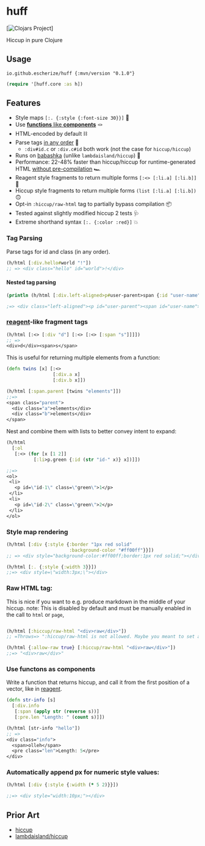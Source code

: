 # huff
[![Clojars Project](https://img.shields.io/clojars/v/io.github.escherize/huff.svg)]

Hiccup in pure Clojure

## Usage

`io.github.escherize/huff {:mvn/version "0.1.0"}`

``` clojure
(require '[huff.core :as h])
```

## Features

- Style maps `[:. {:style {:font-size 30}}]` 🎨
- Use [**functions** like **components**](#use-functons-as-components) 🪢
- HTML-encoded by default ⛓️
- Parse tags [in any order](#tag-parsing) 🔀
  - `:div#id.c` or `:div.c#id` both work (not the case for `hiccup/hiccup`)
- Runs on [babashka](https://github.com/babashka/babashka) (unlike `lambdaisland/hiccup`) 👵
- Performance: 22-48% faster than hiccup/hiccup for runtime-generated HTML [without pre-compilation](https://github.com/escherize/huff/issues/8) 🏎
- Reagent style fragments to return multiple forms `[:<> [:li.a] [:li.b]]` 🙂
- Hiccup style fragments to return multiple forms `(list [:li.a] [:li.b])` 🙃
- Opt-in `:hiccup/raw-html` tag to partially bypass compilation 📦
- Tested against slightly modified hiccup 2 tests 🩺
- Extreme shorthand syntax `[:. {:color :red}]` 💥

### Tag Parsing

Parse tags for id and class (in any order).

```clojure
(h/html [:div.hello#world "!"])
;; => <div class="hello" id="world">!</div>
```

#### Nested tag parsing

```clojure
(println (h/html [:div.left-aligned>p#user-parent>span {:id "user-name"} "Jason"]))

;=> <div class="left-aligned"><p id="user-parent"><span id="user-name">Jason</span></p></div>
```

### [reagent](https://github.com/reagent-project/reagent)-like fragment tags

```clojure
(h/html [:<> [:div "d"] [:<> [:<> [:span "s"]]]])
;; => 
<div>d</div><span>s</span>
```

This is useful for returning multiple elements from a function:

```clojure
(defn twins [x] [:<>
                 [:div.a x]
                 [:div.b x]])

(h/html [:span.parent [twins "elements"]])
;;=>
<span class="parent">
  <div class="a">elements</div>
  <div class="b">elements</div>
</span>

```

Nest and combine them with lists to better convey intent to expand:

``` clojure
(h/html
  [:ol
   [:<> (for [x [1 2]]
          [:li>p.green {:id (str "id-" x)} x])]])

;;=>
<ol>
 <li>
   <p id=\"id-1\" class=\"green\">1</p>
 </li>
 <li>
   <p id=\"id-2\" class=\"green\">2</p>
 </li>
</ol>

```

### Style map rendering

```clojure
(h/html [:div {:style {:border "1px red solid"
                       :background-color "#ff00ff"}}])
;; => <div style="background-color:#ff00ff;border:1px red solid;"></div>

(h/html [:. {:style {:width 3}}])
;;=> <div style=\"width:3px;\"></div>
```

### Raw HTML tag:

This is nice if you want to e.g. produce markdown in the middle of your hiccup.  note: This is disabled by default and must be manually enabled in the call to `html` or `page`,

``` clojure

(h/html [:hiccup/raw-html "<div>raw</div>"])
;; =Throws=> ":hiccup/raw-html is not allowed. Maybe you meant to set allow-raw to true?""

(h/html {:allow-raw true} [:hiccup/raw-html "<div>raw</div>"])
;;=> "<div>raw</div>"
```

### Use functons as components

Write a function that returns hiccup, and call it from the first position of a vector, like in [reagent](https://cljdoc.org/d/reagent/reagent/1.2.0/doc/tutorials/using-square-brackets-instead-of-parentheses-#using-greet-via--1).

```clojure
(defn str-info [s]
  [:div.info
   [:span (apply str (reverse s))]
   [:pre.len "Length: " (count s)]])

(h/html [str-info "hello"])
;; => 
<div class="info">
  <span>olleh</span>
  <pre class="len">Length: 5</pre>
</div>
```

### Automatically append px for numeric style values:

``` clojure
(h/html [:div {:style {:width (* 5 2)}}])

;;=> <div style="width:10px;"></div>
```

## Prior Art

- [hiccup](https://github.com/weavejester/hiccup)
- [lambdaisland/hiccup](https://github.com/lambdaisland/hiccup)

